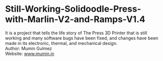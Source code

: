# Still-Working-Solidoodle-Press-with-Marlin-V2-and-Ramps-V1.4  
It is a project that tells the life story of The Press 3D Printer that is still working and many software bugs have been fixed, and changes have been made in its electronic, thermal, and mechanical design.  
Author: Mumin Gulmez  
Website: www.mumin.in  
